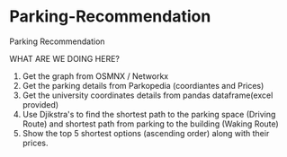 # Parking-Recommendation
Parking Recommendation


WHAT ARE WE DOING HERE?

1) Get the graph from OSMNX / Networkx
2) Get the parking details from Parkopedia (coordiantes and Prices)
3) Get the university coordinates details from pandas dataframe(excel provided) 
4) Use Djikstra's to find the shortest path to the parking space (Driving Route) and shortest path from parking to the building (Waking Route)
5) Show the top 5 shortest options (ascending order) along with their prices.
